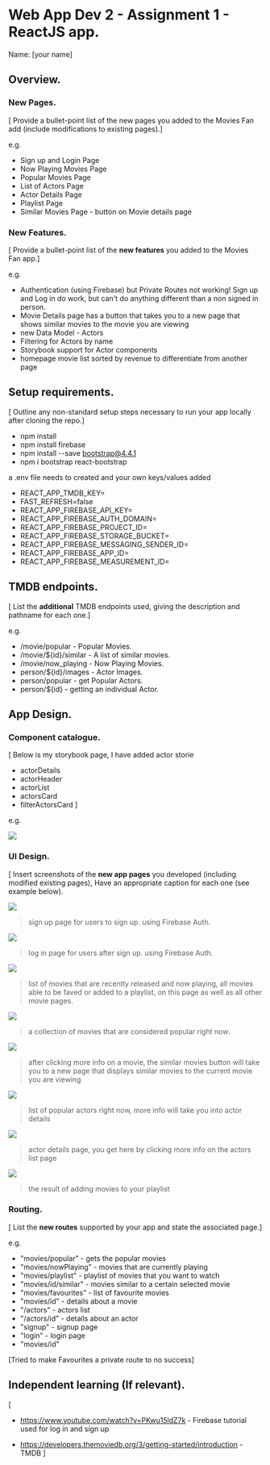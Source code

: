 # Web App Dev 2 - Assignment 1 - ReactJS app.

Name: [your name]

## Overview.

### New Pages.

[ Provide a bullet-point list of the new pages you added to the Movies Fan add (include modifications to existing pages).]

e.g.

+ Sign up and Login Page
+ Now Playing Movies Page
+ Popular Movies Page
+ List of Actors Page
+ Actor Details Page
+ Playlist Page
+ Similar Movies Page - button on Movie details page

### New Features.

[ Provide a bullet-point list of the __new features__ you added to the Movies Fan app.] 
 
 e.g.

+ Authentication (using Firebase) but Private Routes not working! Sign up and Log in do work, but can't do anything different than a non signed in person.
+ Movie Details page has a button that takes you to a new page that shows similar movies to the movie you are viewing
+ new Data Model - Actors
+ Filtering for Actors by name
+ Storybook support for Actor components
+ homepage movie list sorted by revenue to differentiate from another page

## Setup requirements.

[ Outline any non-standard setup steps necessary to run your app locally after cloning the repo.]
+ npm install
+ npm install firebase
+ npm install --save  bootstrap@4.4.1
+ npm i bootstrap react-bootstrap

a .env file needs to created and your own keys/values added
+ REACT_APP_TMDB_KEY=
+ FAST_REFRESH=false
+ REACT_APP_FIREBASE_API_KEY=
+ REACT_APP_FIREBASE_AUTH_DOMAIN=
+ REACT_APP_FIREBASE_PROJECT_ID=
+ REACT_APP_FIREBASE_STORAGE_BUCKET=
+ REACT_APP_FIREBASE_MESSAGING_SENDER_ID=
+ REACT_APP_FIREBASE_APP_ID=
+ REACT_APP_FIREBASE_MEASUREMENT_ID=


## TMDB endpoints.

[ List the __additional__ TMDB endpoints used, giving the description and pathname for each one.] 

e.g.

+ /movie/popular - Popular Movies.
+ /movie/${id}/similar - A list of similar movies. 
+ /movie/now_playing - Now Playing Movies.
+ person/${id}/images - Actor Images.
+ person/popular -  get Popular Actors.
+ person/${id} - getting an individual Actor.

## App Design.

### Component catalogue.

[ Below is my storybook page, I have added actor storie
+ actorDetails
+ actorHeader
+ actorList
+ actorsCard
+ filterActorsCard
] 

e.g.

![](./images/storybook.png)

### UI Design.

[ Insert screenshots of the __new app pages__ you developed (including modified existing pages), Have an appropriate caption for each one (see example below).

![ ](./images/signup.png)

>sign up page for users to sign up. using Firebase Auth.

![ ](./images/login.png)

>log in page for users after sign up. using Firebase Auth.

![ ](./images/nowplaying.png)

>list of movies that are recently released and now playing, all movies able to be faved or added to a playlist, on this page as well as all other movie pages.

![ ](./images/popularmovies.png)

>a collection of movies that are considered popular right now.

![ ](./images/similarmovies.png)

>after clicking more info on a movie, the similar movies button will take you to a new page that displays similar movies to the current movie you are viewing

![ ](./images/actorslist.png)

>list of popular actors right now, more info will take you into actor details

![ ](./images/actorpage.png)

>actor details page, you get here by clicking more info on the actors list page

![ ](./images/playlist.png)

>the result of adding movies to your playlist

### Routing.

[ List the __new routes__ supported by your app and state the associated page.]

e.g. 

+ "movies/popular" - gets the popular movies
+ "movies/nowPlaying" - movies that are currently playing
+ "movies/playlist" - playlist of movies that you want to watch
+ "movies/id/similar" - movies similar to a certain selected movie
+ "movies/favourites" - list of favourite movies
+ "movies/id" - details about a movie
+ "/actors" - actors list
+ "/actors/id" - details about an actor
+ "signup" - signup page
+ "login" - login page
+ "movies/id"

[Tried to make Favourites a private route to no success]

## Independent learning (If relevant).

[
+ https://www.youtube.com/watch?v=PKwu15ldZ7k - Firebase tutorial used for log in and sign up 

+ https://developers.themoviedb.org/3/getting-started/introduction - TMDB
]

